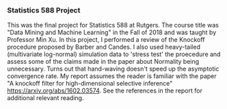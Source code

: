 ### Statistics 588 Project

This was the final project for Statistics 588 at Rutgers. The course title was "Data Mining and Machine Learning" in the Fall of 2018
and was taught by Professor Min Xu. In this project, I performed a review of the Knockoff procedure proposed by Barber and Candes.
I also used heavy-tailed (multivariate log-normal) simulation data to 'stress test' the proecedure and assess some of the claims made in
the paper about Normality being unnecessary. Turns out that hand-waving doesn't speed up the asymptotic convergence rate. My report assumes
the reader is familiar with the paper "A knockoff filter for high-dimensional selective inference" https://arxiv.org/abs/1602.03574. See
the references in the report for additional relevant reading.
